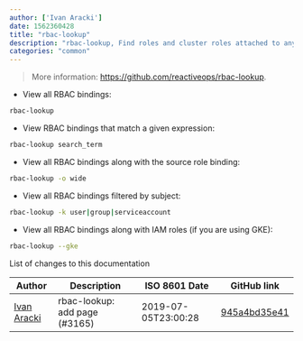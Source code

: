 ```yaml
---
author: ['Ivan Aracki']
date: 1562360428
title: "rbac-lookup"
description: "rbac-lookup, Find roles and cluster roles attached to any user, service account or group name in your Kubernetes cluster."
categories: "common"
---
```

> More information: <https://github.com/reactiveops/rbac-lookup>.

- View all RBAC bindings:

```bash
rbac-lookup
```

- View RBAC bindings that match a given expression:

```bash
rbac-lookup search_term
```

- View all RBAC bindings along with the source role binding:

```bash
rbac-lookup -o wide
```

- View all RBAC bindings filtered by subject:

```bash
rbac-lookup -k user|group|serviceaccount
```

- View all RBAC bindings along with IAM roles (if you are using GKE):

```bash
rbac-lookup --gke
```
List of changes to this documentation


Author | Description | ISO 8601 Date | GitHub link
------|-----|-----|-----
[Ivan Aracki](mailto:aracki.ivan@gmail.com) | rbac-lookup: add page (#3165) | 2019-07-05T23:00:28 | [945a4bd35e41](https://github.com/tldr-pages/tldr/commit/945a4bd35e414f1145b5189618253d8e93e9dd86)

